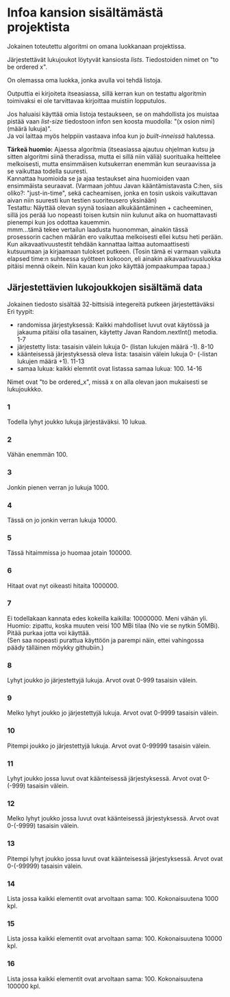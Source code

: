 # Infoa kansion sisältämästä projektista

Jokainen toteutettu algoritmi on omana luokkanaan projektissa.

Järjestettävät lukujoukot löytyvät kansiosta *lists*. Tiedostoiden nimet on "to be ordered x".

On olemassa oma luokka, jonka avulla voi tehdä listoja.

Outputtia ei kirjoiteta itseasiassa, sillä kerran kun on testattu algoritmin toimivaksi ei ole tarvittavaa kirjoittaa muistiin lopputulos.  
  
Jos haluaisi käyttää omia listoja testaukseen, se on mahdollista jos muistaa pistää vaan *list-size* tiedostoon infon sen koosta muodolla: "(x osion nimi) (määrä lukuja)".  
Ja voi laittaa myös helppiin vastaava infoa kun jo *built-inneissä* halutessa.  
  
**Tärkeä huomio:** Ajaessa algoritmia (itseasiassa ajautuu ohjelman kutsu ja sitten algoritmi siinä theradissa, mutta ei sillä niin väliä) suorituaika heittelee melkoisesti, mutta ensimmäisen kutsukerran enemmän kun seuraavissa ja se vaikuttaa todella suuresti.  
Kannattaa huomioida se ja ajaa testaukset aina huomioiden vaan ensimmäista seuraavat. (Varmaan johtuu Javan kääntämistavasta C:hen, siis oliko?: "just-in-time", sekä cacheamisen, jonka en tosin uskois vaikuttavan aivan niin suuresti kun testien suoriteusero yksinään)  
Testattu: Näyttää olevan syynä tosiaan alkukääntäminen + cacheeminen, sillä jos perää luo nopeasti toisen kutsin niin kulunut aika on huomattavasti pienempi kun jos odottaa kauemmin.  
mmm...tämä tekee vertailun laadusta huonomman, ainakin tässä prosessorin cachen määrän ero vaikuttaa melkoisesti ellei kutsu heti perään.  
Kun aikavaativuustestit tehdään kannattaa laittaa automaattisesti kutsuumaan ja kirjaamaan tulokset putkeen.
(Tosin tämä ei varmaan vaikuta elapsed time:n suhteessa syötteen kokooon, eli ainakin aikavaativuusluokka pitäisi mennä oikein. Niin kauan kun joko käyttää jompaakumpaa tapaa.)
  
  

## Järjestettävien lukojoukkojen sisältämä data

Jokainen tiedosto sisältää 32-bittsisiä integereitä putkeen järjestettäväksi  
  Eri tyypit:  
* randomissa järjestyksessä: Kaikki mahdolliset luvut ovat käytössä ja jakauma pitäisi olla tasainen, käytetty Javan Random.nextInt() metodia. 1-7  
* järjestetty lista: tasaisin välein lukuja 0- (listan lukujen määrä -1). 8-10  
* käänteisessä järjestyksessä oleva lista:  tasaisin välein lukuja 0- (-listan lukujen määrä +1). 11-13  
* samaa lukua: kaikki elemntit ovat listassa samaa lukua: 100. 14-16
  
Nimet ovat "to be ordered_x", missä x on alla olevan jaon mukaisesti se lukujoukkko.  
  
  
### 1
Todella lyhyt joukko lukuja järjestäväksi. 10 lukua.

### 2
Vähän enemmän 100.

### 3
Jonkin pienen verran jo lukuja 1000.

### 4
Tässä on jo jonkin verran lukuja 10000.

### 5
Tässä hitaimmissa jo huomaa jotain 100000.

### 6
Hitaat ovat nyt oikeasti hitaita 1000000.

### 7
Ei todellakaan kannata edes kokeilla kaikilla: 10000000. Meni vähän yli.  
Huomio: zipattu, koska muuten veisi 100 MBi tilaa (No vie se nytkin 50MBi). Pitää purkaa jotta voi käyttää.  
(Sen saa nopeasti purattua käyttöön ja parempi näin, ettei vahingossa päädy tälläinen möykky githubiin.)

### 8
Lyhyt joukko jo järjestettyjä lukuja. Arvot ovat 0-999 tasaisin välein.

### 9
Melko lyhyt joukko jo järjestettyjä lukuja. Arvot ovat 0-9999 tasaisin välein.

### 10
Pitempi joukko jo järjestettyjä lukuja. Arvot ovat 0-99999 tasaisin välein.

### 11
Lyhyt joukko jossa luvut ovat käänteisessä järjestyksessä. Arvot ovat 0-(-999) tasaisin välein.

### 12
Melko lyhyt joukko jossa luvut ovat käänteisessä järjestyksessä. Arvot ovat 0-(-9999) tasaisin välein.

### 13
Pitempi lyhyt joukko jossa luvut ovat käänteisessä järjestyksessä. Arvot ovat 0-(-99999) tasaisin välein.

### 14
Lista jossa kaikki elementit ovat arvoltaan sama: 100. Kokonaisuutena 1000 kpl.

### 15
Lista jossa kaikki elementit ovat arvoltaan sama: 100. Kokonaisuutena 10000 kpl.

### 16
Lista jossa kaikki elementit ovat arvoltaan sama: 100. Kokonaisuutena 100000 kpl.


